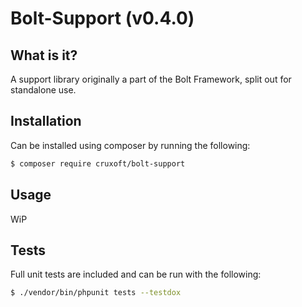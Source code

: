 # Bolt-Support (v0.4.0)

## What is it?

A support library originally a part of the Bolt Framework, split out for standalone use.

## Installation

Can be installed using composer by running the following:

```sh
$ composer require cruxoft/bolt-support
```

## Usage

WiP

## Tests

Full unit tests are included and can be run with the following:

```sh
$ ./vendor/bin/phpunit tests --testdox
```
